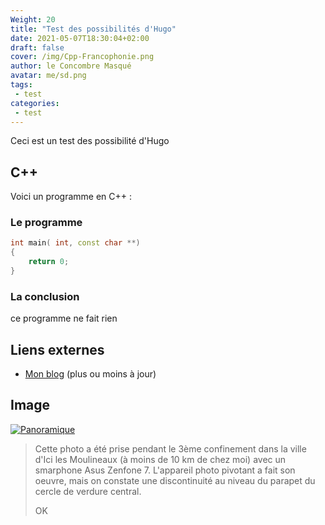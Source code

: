 ```yaml
---
Weight: 20
title: "Test des possibilités d'Hugo"
date: 2021-05-07T18:30:04+02:00
draft: false
cover: /img/Cpp-Francophonie.png
author: le Concombre Masqué
avatar: me/sd.png
tags:
 - test
categories:
 - test
---
```


Ceci est un test des possibilité d'Hugo

<!--more-->

## C++

Voici un programme en C++ :

### Le programme

```C++
int main( int, const char **)
{
	return 0;
}
```

### La conclusion 

ce programme ne fait rien

## Liens externes

* [Mon blog](http://dubourg.name) (plus ou moins à jour)

## Image

[![Panoramique](/img/P_20210502_083349.jpg)](/img/P_20210502_083349.jpg)
> Cette photo a été prise pendant le 3ème confinement
> dans la ville d'Ici les Moulineaux (à moins de 10 km de chez moi)
> avec un smarphone Asus Zenfone 7.
> L'appareil photo pivotant a fait son oeuvre, mais on constate une discontinuité au
> niveau du parapet du cercle de verdure central.
>
> OK

